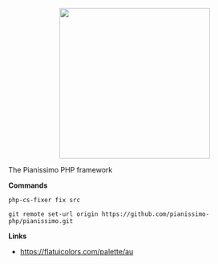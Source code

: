 <p align="center">
    <a href="https://jonmulder.nl" target="_blank">
        <img src="https://jonmulder.nl/pianissimo-logo1.1.svg" width="300px">
    </a>
</p>

The Pianissimo PHP framework


**Commands**

`php-cs-fixer fix src`

`git remote set-url origin https://github.com/pianissimo-php/pianissimo.git`

**Links**
- https://flatuicolors.com/palette/au
